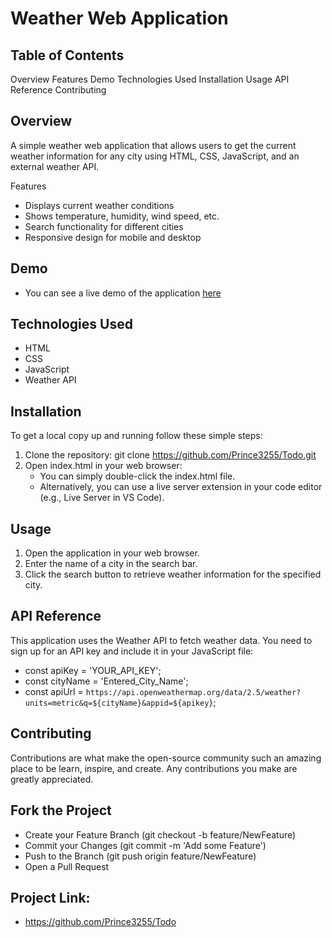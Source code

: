 # Weather Web Application

## Table of Contents
Overview
Features
Demo
Technologies Used
Installation
Usage
API Reference
Contributing

## Overview
A simple weather web application that allows users to get the current weather information for any city using HTML, CSS, JavaScript, and an external weather API.

Features
- Displays current weather conditions
- Shows temperature, humidity, wind speed, etc.
- Search functionality for different cities
- Responsive design for mobile and desktop

## Demo
+ You can see a live demo of the application [here](https://prince3255.github.io/Todo/)

## Technologies Used
- HTML
- CSS
- JavaScript
- Weather API

## Installation
To get a local copy up and running follow these simple steps:

1. Clone the repository: git clone https://github.com/Prince3255/Todo.git
2. Open index.html in your web browser:
   * You can simply double-click the index.html file.
   * Alternatively, you can use a live server extension in your code editor (e.g., Live Server in VS Code).

## Usage
1. Open the application in your web browser.
2. Enter the name of a city in the search bar.
3. Click the search button to retrieve weather information for the specified city.

## API Reference
This application uses the Weather API to fetch weather data. You need to sign up for an API key and include it in your JavaScript file:
+ const apiKey = 'YOUR_API_KEY';
+ const cityName = 'Entered_City_Name';
+ const apiUrl = `https://api.openweathermap.org/data/2.5/weather?units=metric&q=${cityName}&appid=${apikey}`;

## Contributing
Contributions are what make the open-source community such an amazing place to be learn, inspire, and create. Any contributions you make are greatly appreciated.

## Fork the Project
- Create your Feature Branch (git checkout -b feature/NewFeature)
- Commit your Changes (git commit -m 'Add some Feature')
- Push to the Branch (git push origin feature/NewFeature)
- Open a Pull Request

## Project Link: 
* https://github.com/Prince3255/Todo
